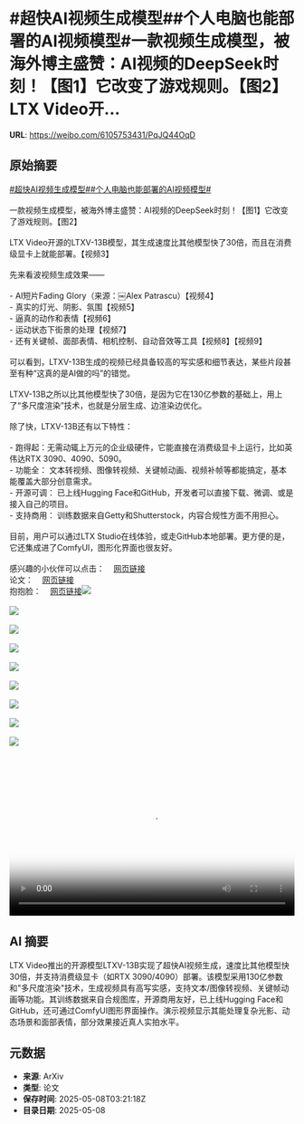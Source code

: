 # #超快AI视频生成模型##个人电脑也能部署的AI视频模型#一款视频生成模型，被海外博主盛赞：AI视频的DeepSeek时刻！【图1】它改变了游戏规则。【图2】LTX Video开...

**URL**: https://weibo.com/6105753431/PqJQ44OqD

## 原始摘要

<a href="https://m.weibo.cn/search?containerid=231522type%3D1%26t%3D10%26q%3D%23%E8%B6%85%E5%BF%ABAI%E8%A7%86%E9%A2%91%E7%94%9F%E6%88%90%E6%A8%A1%E5%9E%8B%23&amp;extparam=%23%E8%B6%85%E5%BF%ABAI%E8%A7%86%E9%A2%91%E7%94%9F%E6%88%90%E6%A8%A1%E5%9E%8B%23" data-hide=""><span class="surl-text">#超快AI视频生成模型#</span></a><a href="https://m.weibo.cn/search?containerid=231522type%3D1%26t%3D10%26q%3D%23%E4%B8%AA%E4%BA%BA%E7%94%B5%E8%84%91%E4%B9%9F%E8%83%BD%E9%83%A8%E7%BD%B2%E7%9A%84AI%E8%A7%86%E9%A2%91%E6%A8%A1%E5%9E%8B%23&amp;extparam=%23%E4%B8%AA%E4%BA%BA%E7%94%B5%E8%84%91%E4%B9%9F%E8%83%BD%E9%83%A8%E7%BD%B2%E7%9A%84AI%E8%A7%86%E9%A2%91%E6%A8%A1%E5%9E%8B%23" data-hide=""><span class="surl-text">#个人电脑也能部署的AI视频模型#</span></a><br><br>一款视频生成模型，被海外博主盛赞：AI视频的DeepSeek时刻！【图1】它改变了游戏规则。【图2】<br><br>LTX Video开源的LTXV-13B模型，其生成速度比其他模型快了30倍，而且在消费级显卡上就能部署。【视频3】<br><br>先来看波视频生成效果——<br><br>- AI短片Fading Glory（来源：￼Alex Patrascu）【视频4】<br>- 真实的灯光、阴影、氛围【视频5】<br>- 逼真的动作和表情【视频6】<br>- 运动状态下街景的处理【视频7】<br>- 还有关键帧、面部表情、相机控制、自动音效等工具【视频8】【视频9】<br><br>可以看到，LTXV-13B生成的视频已经具备较高的写实感和细节表达，某些片段甚至有种“这真的是AI做的吗”的错觉。<br><br>LTXV-13B之所以比其他模型快了30倍，是因为它在130亿参数的基础上，用上了“多尺度渲染”技术，也就是分层生成、边渲染边优化。<br><br>除了快，LTXV-13B还有以下特性：<br><br>- 跑得起：无需动辄上万元的企业级硬件，它能直接在消费级显卡上运行，比如英伟达RTX 3090、4090、5090。<br>- 功能全： 文本转视频、图像转视频、关键帧动画、视频补帧等都能搞定，基本能覆盖大部分创意需求。<br>- 开源可调： 已上线Hugging Face和GitHub，开发者可以直接下载、微调、或是接入自己的项目。<br>- 支持商用： 训练数据来自Getty和Shutterstock，内容合规性方面不用担心。<br><br>目前，用户可以通过LTX Studio在线体验，或走GitHub本地部署。更方便的是，它还集成进了ComfyUI，图形化界面也很友好。<br><br>感兴趣的小伙伴可以点击：<a href="https://weibo.cn/sinaurl?u=https%3A%2F%2Fhuggingface.co%2FLightricks%2FLTX-Video" data-hide=""><span class="url-icon"><img style="width: 1rem;height: 1rem" src="https://h5.sinaimg.cn/upload/2015/09/25/3/timeline_card_small_web_default.png" referrerpolicy="no-referrer"></span><span class="surl-text">网页链接</span></a><br>论文：<a href="https://weibo.cn/sinaurl?u=https%3A%2F%2Farxiv.org%2Fabs%2F2501.00103" data-hide=""><span class="url-icon"><img style="width: 1rem;height: 1rem" src="https://h5.sinaimg.cn/upload/2015/09/25/3/timeline_card_small_web_default.png" referrerpolicy="no-referrer"></span><span class="surl-text">网页链接</span></a><br>抱抱脸：<a href="https://weibo.cn/sinaurl?u=https%3A%2F%2Fhuggingface.co%2FLightricks%2FLTX-Video" data-hide=""><span class="url-icon"><img style="width: 1rem;height: 1rem" src="https://h5.sinaimg.cn/upload/2015/09/25/3/timeline_card_small_web_default.png" referrerpolicy="no-referrer"></span><span class="surl-text">网页链接</span></a><img style="" src="https://tvax4.sinaimg.cn/large/006Fd7o3gy1i171thnqn2j30zk0omdlu.jpg" referrerpolicy="no-referrer"><br><br><img style="" src="https://tvax4.sinaimg.cn/large/006Fd7o3gy1i171tjwwcvj31460yo7hy.jpg" referrerpolicy="no-referrer"><br><br><img style="" src="https://tvax2.sinaimg.cn/large/006Fd7o3ly1i1728ifivvj30zk0k0ab3.jpg" referrerpolicy="no-referrer"><br><br><img style="" src="https://tvax2.sinaimg.cn/large/006Fd7o3ly1i1728haqvmj310o0k0ta2.jpg" referrerpolicy="no-referrer"><br><br><img style="" src="https://tvax4.sinaimg.cn/large/006Fd7o3ly1i1728f6vsdj30tw0k0wfk.jpg" referrerpolicy="no-referrer"><br><br><img style="" src="https://tvax3.sinaimg.cn/large/006Fd7o3ly1i1728ehjnpj30tw0k0756.jpg" referrerpolicy="no-referrer"><br><br><img style="" src="https://tvax4.sinaimg.cn/large/006Fd7o3ly1i1728gyxcyj30u00k0myb.jpg" referrerpolicy="no-referrer"><br><br><img style="" src="https://tvax3.sinaimg.cn/large/006Fd7o3ly1i1728hb8h6j30xu0k0jst.jpg" referrerpolicy="no-referrer"><br><br><img style="" src="https://tvax3.sinaimg.cn/large/006Fd7o3ly1i1728i9z1yj31es0u0acp.jpg" referrerpolicy="no-referrer"><br><br><br clear="both"><div style="clear: both"></div><video controls="controls" poster="https://tvax4.sinaimg.cn/orj480/006Fd7o3ly1i1728hf9lnj30zk0k0ab3.jpg" style="width: 100%"><source src="https://f.video.weibocdn.com/o0/SlWohGESlx08o3LMBY4U01041200dnWv0E010.mp4?label=mp4_720p&amp;template=1280x720.25.0&amp;ori=0&amp;ps=1CwnkDw1GXwCQx&amp;Expires=1746678019&amp;ssig=ZwRF%2BX8bGm&amp;KID=unistore,video"><source src="https://f.video.weibocdn.com/o0/I9OxGtU4lx08o3LM1bK80104120073VY0E010.mp4?label=mp4_hd&amp;template=852x480.25.0&amp;ori=0&amp;ps=1CwnkDw1GXwCQx&amp;Expires=1746678019&amp;ssig=Ci2dRGdcS5&amp;KID=unistore,video"><source src="https://f.video.weibocdn.com/o0/GHYwb4PWlx08o3LLNAa4010412004zlb0E010.mp4?label=mp4_ld&amp;template=640x360.25.0&amp;ori=0&amp;ps=1CwnkDw1GXwCQx&amp;Expires=1746678019&amp;ssig=nHq0ChHQo9&amp;KID=unistore,video"><p>视频无法显示，请前往<a href="https://video.weibo.com/show?fid=1034%3A5163715817832467" target="_blank" rel="noopener noreferrer">微博视频</a>观看。</p></video>

## AI 摘要

LTX Video推出的开源模型LTXV-13B实现了超快AI视频生成，速度比其他模型快30倍，并支持消费级显卡（如RTX 3090/4090）部署。该模型采用130亿参数和"多尺度渲染"技术，生成视频具有高写实感，支持文本/图像转视频、关键帧动画等功能。其训练数据来自合规图库，开源商用友好，已上线Hugging Face和GitHub，还可通过ComfyUI图形界面操作。演示视频显示其能处理复杂光影、动态场景和面部表情，部分效果接近真人实拍水平。

## 元数据

- **来源**: ArXiv
- **类型**: 论文
- **保存时间**: 2025-05-08T03:21:18Z
- **目录日期**: 2025-05-08
